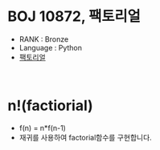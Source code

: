 # BOJ 10872, 팩토리얼

- RANK : Bronze
- Language : Python
- [팩토리얼](https://www.acmicpc.net/problem/10872)

<br/>

# n!(factiorial)

- f(n) = n\*f(n-1)
- 재귀를 사용하여 factorial함수를 구현합니다.
